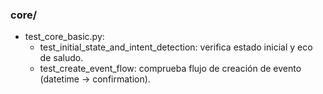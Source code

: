### core/
- test_core_basic.py:  
  - test_initial_state_and_intent_detection: verifica estado inicial y eco de saludo.  
  - test_create_event_flow: comprueba flujo de creación de evento (datetime → confirmation).
